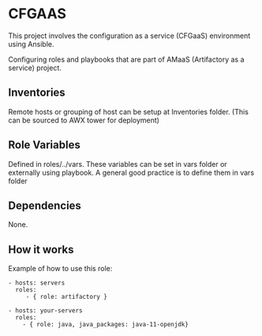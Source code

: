 # CFGAAS

This project involves the configuration as a service (CFGaaS) environment using Ansible.

Configuring roles and playbooks that are part of AMaaS (Artifactory as a service) project. 

## Inventories
Remote hosts or grouping of host can be setup at Inventories folder. (This can be sourced to AWX tower for deployment)

## Role Variables
Defined in roles/../vars. These variables can be set in vars folder or externally using playbook. 
A general good practice is to define them in vars folder

## Dependencies
None.

## How it works

Example of how to use this role:

    - hosts: servers
      roles:
         - { role: artifactory }
         
    - hosts: your-servers
      roles:
        - { role: java, java_packages: java-11-openjdk}
